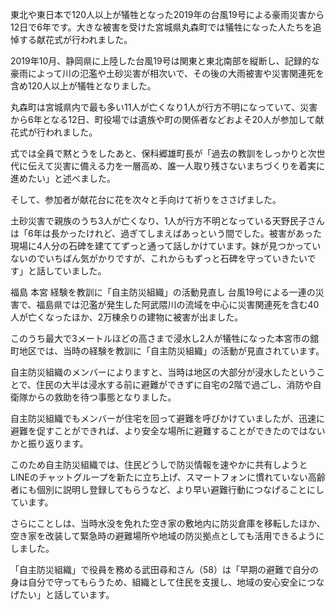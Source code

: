 東北や東日本で120人以上が犠牲となった2019年の台風19号による豪雨災害から12日で6年です。大きな被害を受けた宮城県丸森町では犠牲になった人たちを追悼する献花式が行われました。

2019年10月、静岡県に上陸した台風19号は関東と東北南部を縦断し、記録的な豪雨によって川の氾濫や土砂災害が相次いで、その後の大雨被害や災害関連死を含め120人以上が犠牲となりました。

丸森町は宮城県内で最も多い11人が亡くなり1人が行方不明になっていて、災害から6年となる12日、町役場では遺族や町の関係者などおよそ20人が参加して献花式が行われました。

式では全員で黙とうをしたあと、保科郷雄町長が「過去の教訓をしっかりと次世代に伝えて災害に備える力を一層高め、誰一人取り残さないまちづくりを着実に進めたい」と述べました。

そして、参加者が献花台に花を次々と手向けて祈りをささげました。

土砂災害で親族のうち3人が亡くなり、1人が行方不明となっている天野民子さんは「6年は長かったけれど、過ぎてしまえばあっという間でした。被害があった現場に4人分の石碑を建ててずっと通って話しかけています。妹が見つかっていないのでいちばん気がかりですが、これからもずっと石碑を守っていきたいです」と話していました。

福島 本宮 経験を教訓に「自主防災組織」の活動見直し
台風19号による一連の災害で、福島県では氾濫が発生した阿武隈川の流域を中心に災害関連死を含む40人が亡くなったほか、2万棟余りの建物に被害が出ました。

このうち最大で3メートルほどの高さまで浸水し2人が犠牲になった本宮市の舘町地区では、当時の経験を教訓に「自主防災組織」の活動が見直されています。

自主防災組織のメンバーによりますと、当時は地区の大部分が浸水したということで、住民の大半は浸水する前に避難ができずに自宅の2階で過ごし、消防や自衛隊からの救助を待つ事態となりました。

自主防災組織でもメンバーが住宅を回って避難を呼びかけていましたが、迅速に避難を促すことができれば、より安全な場所に避難することができたのではないかと振り返ります。

このため自主防災組織では、住民どうしで防災情報を速やかに共有しようとLINEのチャットグループを新たに立ち上げ、スマートフォンに慣れていない高齢者にも個別に説明し登録してもらうなど、より早い避難行動につなげることにしています。

さらにことしは、当時水没を免れた空き家の敷地内に防災倉庫を移転したほか、空き家を改装して緊急時の避難場所や地域の防災拠点としても活用できるようにしました。

「自主防災組織」で役員を務める武田尋和さん（58）は「早期の避難で自分の身は自分で守ってもらうため、組織として住民を支援し、地域の安心安全につなげたい」と話しています。